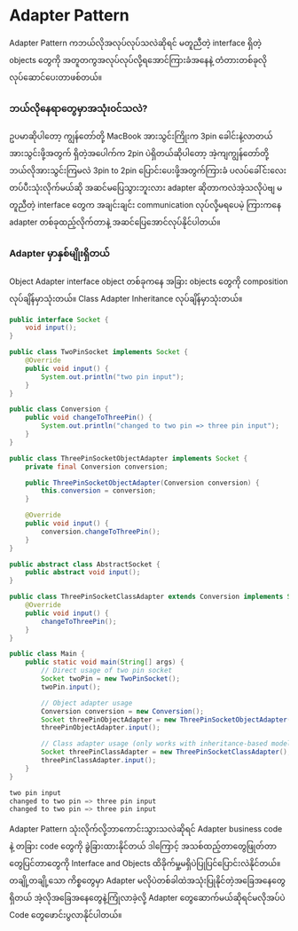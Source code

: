 # Adapter Pattern

Adapter Pattern ကဘယ်လိုအလုပ်လုပ်သလဲဆိုရင် မတူညီတဲ့ interface ရှိတဲ့ objects တွေကို အတူတကွအလုပ်လုပ်လို့ရအောင်ကြားခံအနေနဲ့ တံတားတစ်ခုလို လုပ်ဆောင်ပေးတာဖစ်တယ်။

### ဘယ်လိုနေရာတွေမှာအသုံး၀င်သလဲ?

ဥပမာဆိုပါတော့ ကျွန်တော်တို့ MacBook အားသွင်းကြိုးက 3pin ခေါင်းနဲ့လာတယ် အားသွင်းဖို့အတွက် ရှိတဲ့အပေါက်က 2pin ပဲရှိတယ်ဆိုပါတော့ အဲ့ကျကျွန်တော်တို့ဘယ်လိုအားသွင်းကြမလဲ 3pin to 2pin ပြောင်းပေးဖို့အတွက်ကြားခံ ပလပ်ခေါ်င်းလေးတပ်ပီးသုံးလိုက်မယ်ဆို အဆင်မပြေသွားဘူးလား adapter ဆိုတာကလဲအဲ့သလိုပဲဗျ မတူညီတဲ့ 
interface တွေက အချင်းချင်း communication လုပ်လို့မရပေမဲ့ ကြားကနေ adapter တစ်ခုထည့်လိုက်တာနဲ့ အဆင်ပြေအောင်လုပ်နိုင်ပါတယ်။


### Adapter မှာနှစ်မျိုးရှိတယ်

Object Adapter interface object တစ်ခုကနေ အခြား objects တွေကို composition လုပ်ချိန်မှာသုံးတယ်။
Class Adapter Inheritance လုပ်ချိန်မှာသုံးတယ်။

```java
public interface Socket {
    void input();
}

public class TwoPinSocket implements Socket {
    @Override
    public void input() {
        System.out.println("two pin input");
    }
}

public class Conversion {
    public void changeToThreePin() {
        System.out.println("changed to two pin => three pin input");
    }
}

public class ThreePinSocketObjectAdapter implements Socket {
    private final Conversion conversion;

    public ThreePinSocketObjectAdapter(Conversion conversion) {
        this.conversion = conversion;
    }

    @Override
    public void input() {
        conversion.changeToThreePin();
    }
}
```
```java
public abstract class AbstractSocket {
    public abstract void input();
}

public class ThreePinSocketClassAdapter extends Conversion implements Socket {
    @Override
    public void input() {
        changeToThreePin();
    }
}
```

```java
public class Main {
    public static void main(String[] args) {
        // Direct usage of two pin socket
        Socket twoPin = new TwoPinSocket();
        twoPin.input();

        // Object adapter usage
        Conversion conversion = new Conversion();
        Socket threePinObjectAdapter = new ThreePinSocketObjectAdapter(conversion);
        threePinObjectAdapter.input();

        // Class adapter usage (only works with inheritance-based model)
        Socket threePinClassAdapter = new ThreePinSocketClassAdapter();
        threePinClassAdapter.input();
    }
}
```

```csharp
two pin input
changed to two pin => three pin input
changed to two pin => three pin input
```

Adapter Pattern သုံးလိုက်လို့ဘာကောင်းသွားသလဲဆိုရင် Adapter business code နဲ့ တခြား code တွေကို ခွဲခြားထားနိုင်တယ် ဒါကြောင့် အသစ်ထည့်တာတွေဖြုတ်တာတွေပြင်တာတွေကို Interface and Objects ထိခိုက်မှု့မရှိပဲပြုပြင်ပြောင်းလဲနိုင်တယ်။ တချို့တချို့သော ကိစ္စတွေမှာ Adapter မလိုပဲတစ်ခါထဲအသုံးပြုနိုင်တဲ့အခြေအနေတွေရှိတယ် အဲ့လိုအခြေအနေတွေနဲ့ကြုံလာခဲ့လို့ Adapter တွေဆောက်မယ်ဆိုရင်မလိုအပ်ပဲ Code တွေဖောင်းပွလာနိုင်ပါတယ်။